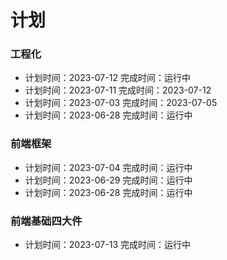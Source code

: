 <!--
 * @Author: zhubaokang 1048506792@qq.com
 * @Date: 2023-07-12 18:57:05
 * @LastEditors: zhubaokang 1048506792@qq.com
 * @LastEditTime: 2023-07-12 22:04:47
 * @FilePath: \dailyStudy\docs\07-Plan\index.md
 * @Description: 这是默认设置,请设置`customMade`, 打开koroFileHeader查看配置 进行设置: https://github.com/OBKoro1/koro1FileHeader/wiki/%E9%85%8D%E7%BD%AE
-->

# 计划

### 工程化

- <Checkbox :isOk="true" title="梳理babel性能优化 "/>
  计划时间：2023-07-12  
  完成时间：运行中
- <Checkbox :isOk="true" title="梳理babel体系，插件体系，并编写插件 "/>
  计划时间：2023-07-11  
  完成时间：2023-07-12
- <Checkbox :isOk="true" title="总结 前端性能优化 "/>
  计划时间：2023-07-03  
  完成时间：2023-07-05
- <Checkbox :isOk="false" title="总结 NPM CNPM YARN PNPM 内容和差别对比 "/>
  计划时间：2023-06-28  
  完成时间：运行中

### 前端框架

- <Checkbox :isOk="false" title="手写qiankun "/>
  计划时间：2023-07-04  
  完成时间：运行中

- <Checkbox :isOk="false" title="手写Vue instance.proxy的taget代理错误，提PR "/>
  计划时间：2023-06-29  
  完成时间：运行中

- <Checkbox :isOk="false" title="手写Vue Computed的this._dirty赋值错误，提PR "/>
  计划时间：2023-06-28  
  完成时间：运行中

### 前端基础四大件

- <Checkbox :isOk="false" title="typescript类型体操 "/>
  计划时间：2023-07-13  
  完成时间：运行中
